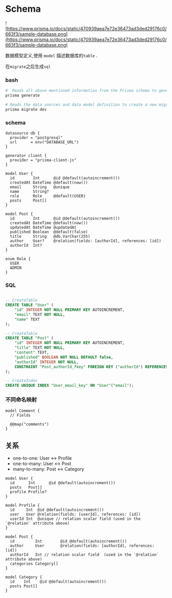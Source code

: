 # Schema

![https://www.prisma.io/docs/static/470939aea7e72e36473ad3ded29176c0/663f3/sample-database.png](https://www.prisma.io/docs/static/470939aea7e72e36473ad3ded29176c0/663f3/sample-database.png)

数据模型定义,使用 `model` 描述数据库的`table` .

在`migrate`之后生成`sql`

### bash

```bash
#  Reads all above mentioned information from the Prisma schema to generate the correct data source client code
prisma generate

# Reads the data sources and data model definition to create a new migration.
prisma migrate dev
```

### schema

```prisma
datasource db {
  provider = "postgresql"
  url      = env("DATABASE_URL")
}

generator client {
  provider = "prisma-client-js"
}

model User {
  id        Int      @id @default(autoincrement())
  createdAt DateTime @default(now())
  email     String   @unique
  name      String?
  role      Role     @default(USER)
  posts     Post[]
}

model Post {
  id        Int      @id @default(autoincrement())
  createdAt DateTime @default(now())
  updatedAt DateTime @updatedAt
  published Boolean  @default(false)
  title     String   @db.VarChar(255)
  author    User?    @relation(fields: [authorId], references: [id])
  authorId  Int?
}

enum Role {
  USER
  ADMIN
}
```

### SQL

```sql

-- CreateTable
CREATE TABLE "User" (
    "id" INTEGER NOT NULL PRIMARY KEY AUTOINCREMENT,
    "email" TEXT NOT NULL,
    "name" TEXT
);

-- CreateTable
CREATE TABLE "Post" (
    "id" INTEGER NOT NULL PRIMARY KEY AUTOINCREMENT,
    "title" TEXT NOT NULL,
    "content" TEXT,
    "published" BOOLEAN NOT NULL DEFAULT false,
    "authorId" INTEGER NOT NULL,
    CONSTRAINT "Post_authorId_fkey" FOREIGN KEY ("authorId") REFERENCES "User" ("id") ON DELETE RESTRICT ON UPDATE CASCADE
);

-- CreateIndex
CREATE UNIQUE INDEX "User_email_key" ON "User"("email");
```

### 不同命名映射

```prisma
model Comment {
  // Fields

  @@map("comments")
}
```

## 关系

- one-to-one: User ↔ Profile
- one-to-many: User ↔ Post
- many-to-many: Post ↔ Category

```prisma
model User {
  id      Int      @id @default(autoincrement())
  posts   Post[]
  profile Profile?
}

model Profile {
  id     Int  @id @default(autoincrement())
  user   User @relation(fields: [userId], references: [id])
  userId Int  @unique // relation scalar field (used in the `@relation` attribute above)
}

model Post {
  id         Int        @id @default(autoincrement())
  author     User       @relation(fields: [authorId], references: [id])
  authorId   Int // relation scalar field  (used in the `@relation` attribute above)
  categories Category[]
}

model Category {
  id    Int    @id @default(autoincrement())
  posts Post[]
}
```
